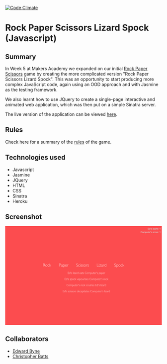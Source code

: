 [![Code Climate](https://codeclimate.com/github/ejbyne/js-rock-paper-scissors-lizard-spock/badges/gpa.svg)](https://codeclimate.com/github/ejbyne/js-rock-paper-scissors-lizard-spock)

# Rock Paper Scissors Lizard Spock (Javascript)

## Summary

In Week 5 at Makers Academy we expanded on our initial [Rock Paper Scissors](https://github.com/ejbyne/js-rock-paper-scissors) game by creating the more complicated version "Rock Paper Scissors Lizard Spock". This was an opportunity to start producing more complex JavaScript code, again using an OOD approach and with Jasmine as the testing framework.

We also learnt how to use JQuery to create a single-page interactive and animated web application, which was then put on a simple Sinatra server.

The live version of the application can be viewed [here](https://js-rpsls.herokuapp.com).

## Rules

Check here for a summary of the [rules](http://www.samkass.com/theories/RPSSL.html) of the game.

## Technologies used

- Javascript
- Jasmine
- JQuery
- HTML
- CSS
- Sinatra
- Heroku

## Screenshot

<img src="images/game_screenshot.png">

## Collaborators

- [Edward Byne](http://www.github.com/ejbyne)
- [Christopher Batts](http://www.github.com/chrisjbatts)
